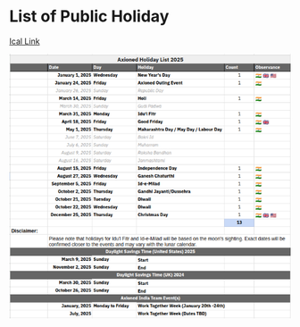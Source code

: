 # List of Public Holiday

[Ical Link](https://calendar.google.com/calendar/ical/c_1ed73f62d2b001782b2337dcc453b777f35950087f78780b9ca456b0a6417bfe%40group.calendar.google.com/public/basic.ics)				

![List of Public Holiday 2025](/src/assets/list-of-public-hoildays-2025.png)
